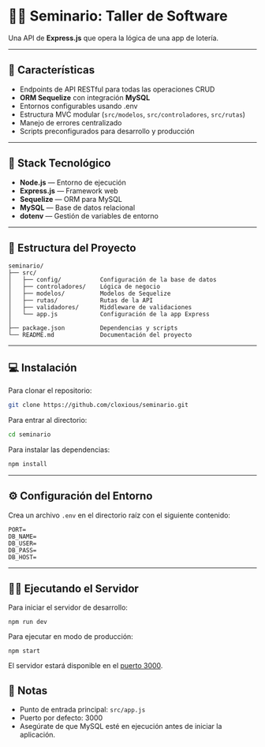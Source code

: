 # 👨‍💻 Seminario: Taller de Software

Una API de **Express.js** que opera la lógica de una app de lotería.

---

## 🚀 Características

- Endpoints de API RESTful para todas las operaciones CRUD
- **ORM Sequelize** con integración **MySQL**
- Entornos configurables usando .env
- Estructura MVC modular (`src/modelos`, `src/controladores`, `src/rutas`)
- Manejo de errores centralizado
- Scripts preconfigurados para desarrollo y producción

---

## 🧱 Stack Tecnológico

- **Node.js** — Entorno de ejecución
- **Express.js** — Framework web
- **Sequelize** — ORM para MySQL
- **MySQL** — Base de datos relacional
- **dotenv** — Gestión de variables de entorno

---

## 🧩 Estructura del Proyecto

```
seminario/
├── src/
│   ├── config/           Configuración de la base de datos
│   ├── controladores/    Lógica de negocio
│   ├── modelos/          Modelos de Sequelize
│   ├── rutas/            Rutas de la API
│   ├── validadores/      Middleware de validaciones
│   └── app.js            Configuración de la app Express
│
├── package.json          Dependencias y scripts
└── README.md             Documentación del proyecto
```

---

## 💻 Instalación

Para clonar el repositorio:

```bash
git clone https://github.com/cloxious/seminario.git
```

Para entrar al directorio:

```bash
cd seminario
```

Para instalar las dependencias:

```bash
npm install
```

---

## ⚙️ Configuración del Entorno

Crea un archivo `.env` en el directorio raíz con el siguiente contenido:

```
PORT=
DB_NAME=
DB_USER=
DB_PASS=
DB_HOST=
```

---

## 🏃‍♂️ Ejecutando el Servidor

Para iniciar el servidor de desarrollo:

```
npm run dev
```

Para ejecutar en modo de producción:

```
npm start
```

El servidor estará disponible en el [puerto 3000](http://localhost:3000).

## 📝 Notas

- Punto de entrada principal: `src/app.js`
- Puerto por defecto: 3000
- Asegúrate de que MySQL esté en ejecución antes de iniciar la aplicación.
